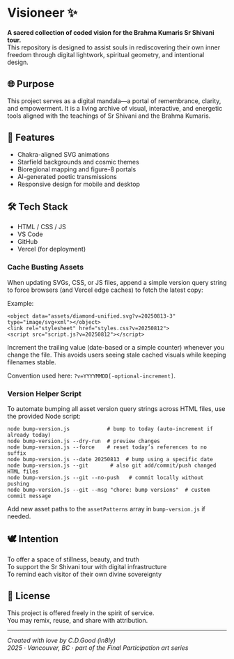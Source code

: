 # Visioneer ✨

**A sacred collection of coded vision for the Brahma Kumaris Sr Shivani tour.**  
This repository is designed to assist souls in rediscovering their own inner freedom through digital lightwork, spiritual geometry, and intentional design.

## 🌐 Purpose

This project serves as a digital mandala—a portal of remembrance, clarity, and empowerment. It is a living archive of visual, interactive, and energetic tools aligned with the teachings of Sr Shivani and the Brahma Kumaris.

## 🔮 Features

- Chakra-aligned SVG animations
- Starfield backgrounds and cosmic themes
- Bioregional mapping and figure-8 portals
- AI-generated poetic transmissions
- Responsive design for mobile and desktop

## 🛠️ Tech Stack

- HTML / CSS / JS
- VS Code
- GitHub
- Vercel (for deployment)

### Cache Busting Assets

When updating SVGs, CSS, or JS files, append a simple version query string to force browsers (and Vercel edge caches) to fetch the latest copy:

Example:
```
<object data="assets/diamond-unified.svg?v=20250813-3" type="image/svg+xml"></object>
<link rel="stylesheet" href="styles.css?v=20250812">
<script src="script.js?v=20250812"></script>
```

Increment the trailing value (date-based or a simple counter) whenever you change the file. This avoids users seeing stale cached visuals while keeping filenames stable.

Convention used here: `?v=YYYYMMDD[-optional-increment]`.

### Version Helper Script

To automate bumping all asset version query strings across HTML files, use the provided Node script:

```
node bump-version.js            # bump to today (auto-increment if already today)
node bump-version.js --dry-run  # preview changes
node bump-version.js --force    # reset today’s references to no suffix
node bump-version.js --date 20250813  # bump using a specific date
node bump-version.js --git       # also git add/commit/push changed HTML files
node bump-version.js --git --no-push   # commit locally without pushing
node bump-version.js --git --msg "chore: bump versions"  # custom commit message
```

Add new asset paths to the `assetPatterns` array in `bump-version.js` if needed.

## 🕊️ Intention

To offer a space of stillness, beauty, and truth  
To support the Sr Shivani tour with digital infrastructure  
To remind each visitor of their own divine sovereignty

## 📜 License

This project is offered freely in the spirit of service.  
You may remix, reuse, and share with attribution.

---

*Created with love by C.D.Good (in8ly)*  
*2025 · Vancouver, BC · part of the Final Participation art series*
